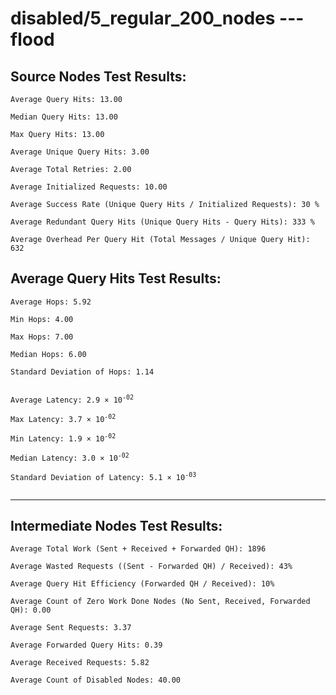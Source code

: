 # disabled/5_regular_200_nodes --- flood
## Source Nodes Test Results:
	Average Query Hits: 13.00

	Median Query Hits: 13.00

	Max Query Hits: 13.00

	Average Unique Query Hits: 3.00

	Average Total Retries: 2.00

	Average Initialized Requests: 10.00

	Average Success Rate (Unique Query Hits / Initialized Requests): 30 %

	Average Redundant Query Hits (Unique Query Hits - Query Hits): 333 %

	Average Overhead Per Query Hit (Total Messages / Unique Query Hit): 632



## Average Query Hits Test Results:
<pre><code>Average Hops: 5.92

Min Hops: 4.00

Max Hops: 7.00

Median Hops: 6.00

Standard Deviation of Hops: 1.14


Average Latency: 2.9 × 10<sup>-02</sup>

Max Latency: 3.7 × 10<sup>-02</sup>

Min Latency: 1.9 × 10<sup>-02</sup>

Median Latency: 3.0 × 10<sup>-02</sup>

Standard Deviation of Latency: 5.1 × 10<sup>-03</sup>

</code></pre>

---------------------------------------------
## Intermediate Nodes Test Results:

	Average Total Work (Sent + Received + Forwarded QH): 1896

	Average Wasted Requests ((Sent - Forwarded QH) / Received): 43%

	Average Query Hit Efficiency (Forwarded QH / Received): 10%

	Average Count of Zero Work Done Nodes (No Sent, Received, Forwarded QH): 0.00

	Average Sent Requests: 3.37

	Average Forwarded Query Hits: 0.39

	Average Received Requests: 5.82

	Average Count of Disabled Nodes: 40.00

